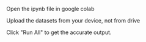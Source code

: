Open the ipynb file in google colab

Upload the datasets from your device, not from drive

Click "Run All" to get the accurate output.
